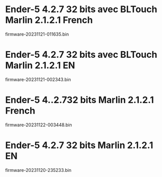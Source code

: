 # Ender-5 4.2.7 32 bits avec BLTouch Marlin 2.1.2.1 French
firmware-20231121-011635.bin

# Ender-5 4.2.7 32 bits avec BLTouch Marlin 2.1.2.1 EN 
firmware-20231121-002343.bin

# Ender-5 4..2.732 bits Marlin 2.1.2.1 French
firmware-20231122-003448.bin

# Ender-5 4.2.7 32 bits Marlin 2.1.2.1 EN
firmware-20231120-235233.bin
